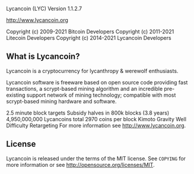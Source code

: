 Lycancoin (LYC)
Version 1.1.2.7

http://www.lycancoin.org

Copyright (c) 2009-2021 Bitcoin Developers
Copyright (c) 2011-2021 Litecoin Developers
Copyright (c) 2014-2021 Lycancoin Developers

What is Lycancoin?
----------------
Lycancoin is a cryptocurrency for lycanthropy & werewolf enthusiasts.

Lycancoin software is freeware based on open source code providing fast transactions, a scrypt-based mining algorithm and an incredible pre-existing support network of mining technology; compatible with most scrypt-based mining hardware and software.

2.5 minute block targets
Subsidy halves in 800k blocks (3.8 years)
4,950,000,000 Lycancoins total
2970 coins per block
Kimoto Gravity Well Difficulty Retargeting
For more information see 
http://www.lycancoin.org.

License
-------

Lycancoin is released under the terms of the MIT license. See `COPYING` for more
information or see http://opensource.org/licenses/MIT.



